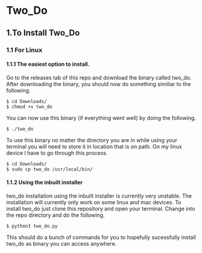 # Two_Do

## 1.To Install Two_Do

### 1.1 For Linux

#### 1.1.1 The easiest option to install.

Go to the releases tab of this repo and download the binary called two_do. After downloading the binary, you should now do something similiar to the following.

```
$ cd Downloads/ 
$ chmod +x two_do
```

You can now use this binary (if everything went well) by doing the following.

```
$ ./two_do
```

To use this binary no matter the directory you are in while using your terminal you will need to store it in location that is on path. On my linux device I have to go through this process.

```
$ cd Downloads/
$ sudo cp two_do /usr/local/bin/
```

#### 1.1.2 Using the inbuilt installer

two_do installation using the inbuilt installer is currently very unstable. The installation will currently only work on some linux and mac devices. To install two_do just clone this repository and open your terminal. Change into the repo directory and do the following. 

```
$ python3 two_do.py
```  

This should do a bunch of commands for you to hopefully sucessfully install two_do as binary you can access anywhere.

